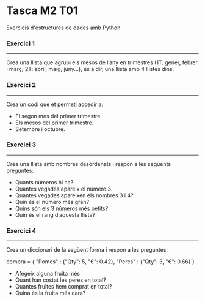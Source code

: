 # Tasca M2 T01

Exercicis d'estructures de dades amb Python.

### Exercici 1
***
Crea una llista que agrupi els mesos de l’any en trimestres (1T: gener, febrer i març; 2T: abril, maig, juny...), és a dir, una llista amb 4 llistes dins.


### Exercici 2
***
Crea un codi que et permeti accedir a:

- El segon mes del primer trimestre.
- Els mesos del primer trimestre.
- Setembre i octubre.


### Exercici 3
***
Crea una llista amb nombres desordenats i respon a les següents preguntes:

- Quants números hi ha?
- Quantes vegades apareix el número 3.
- Quantes vegades apareixen els nombres 3 i 4?
- Quin és el número més gran?
- Quins són els 3 números més petits?
- Quin és el rang d’aquesta llista?


### Exercici 4
***
Crea un diccionari de la següent forma i respon a les preguntes:

compra = { "Pomes" : {"Qty": 5, "€": 0.42}, "Peres" : {"Qty": 3, "€": 0.66} }

- Afegeix alguna fruita més
- Quant han costat les peres en total?
- Quantes fruites hem comprat en total?
- Quina és la fruita més cara?
